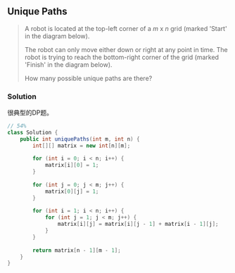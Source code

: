 ## Unique Paths

> A robot is located at the top-left corner of a *m* x *n* grid (marked 'Start' in the diagram below).
>
> The robot can only move either down or right at any point in time. The robot is trying to reach the bottom-right corner of the grid (marked 'Finish' in the diagram below).
>
> How many possible unique paths are there?

### Solution

很典型的DP题。

```java
// 54%
class Solution {
    public int uniquePaths(int m, int n) {
        int[][] matrix = new int[n][m];
        
        for (int i = 0; i < n; i++) {
            matrix[i][0] = 1;
        }
        
        for (int j = 0; j < m; j++) {
            matrix[0][j] = 1;
        }
        
        for (int i = 1; i < n; i++) {
            for (int j = 1; j < m; j++) {
                matrix[i][j] = matrix[i][j - 1] + matrix[i - 1][j];
            }
        }
        
        return matrix[n - 1][m - 1];
    }
}
```

